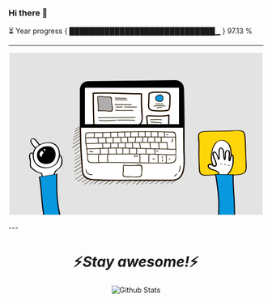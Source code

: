 ### Hi there 👋

⏳ Year progress { █████████████████████████████▁ } 97.13 %

---
<p align="center">
<img src="https://github.com/aadarshjr123/aadarshjr123/blob/main/dev.gif" />
</p>
---

<h1 align='center'>⚡️<i>Stay awesome!</i>⚡️</h1>


<p align="center">
        <img src="https://raw.githubusercontent.com/mayhemantt/mayhemantt/Update/svg/Bottom.svg" alt="Github Stats" />
</p>
